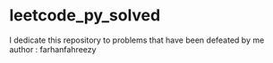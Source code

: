 # leetcode_py_solved
I dedicate this repository to problems that have been defeated by me <br>
author : farhanfahreezy
